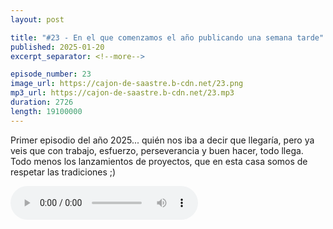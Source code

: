 ```yaml
---
layout: post

title: "#23 - En el que comenzamos el año publicando una semana tarde"
published: 2025-01-20
excerpt_separator: <!--more-->

episode_number: 23
image_url: https://cajon-de-saastre.b-cdn.net/23.png
mp3_url: https://cajon-de-saastre.b-cdn.net/23.mp3
duration: 2726
length: 19100000
---
```

Primer episodio del año 2025... quién nos iba a decir que llegaría, pero ya veis que con trabajo, esfuerzo, perseverancia y buen hacer, todo llega. Todo menos los lanzamientos de proyectos, que en esta casa somos de respetar las tradiciones ;)<!--more-->

<audio controls src="https://cajon-de-saastre.b-cdn.net/23.mp3"></audio>


